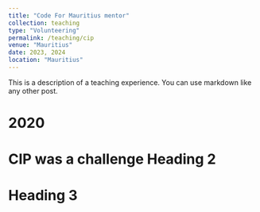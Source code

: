 ```yaml
---
title: "Code For Mauritius mentor"
collection: teaching
type: "Volunteering"
permalink: /teaching/cip
venue: "Mauritius"
date: 2023, 2024
location: "Mauritius"
---
```

This is a description of a teaching experience. You can use markdown like any other post.

2020
======
CIP was a challenge 
Heading 2
======

Heading 3
======